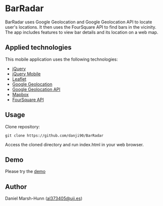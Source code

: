 # BarRadar

BarRadar uses Google Geolocation and Google Geolocation API to locate user's locations. It then uses the FourSquare API to find bars in the vicinity. The app includes features to view bar details and its location on a web map.


## Applied technologies
This mobile application uses the following technologies:
- [jQuery](https://jquery.com/)
- [jQuery Mobile](https://jquerymobile.com/)
- [Leaflet](https://leafletjs.com/)
- [Google Geolocation](https://developers.google.com/maps/documentation/javascript/examples/map-geolocation)
- [Google Geolocation API](https://developers.google.com/maps/documentation/geolocation/intro)
- [Mapbox](https://www.mapbox.com/)
- [FourSquare API](https://developer.foursquare.com/)


## Usage
Clone repository:
```
git clone https://github.com/danji90/BarRadar
```

Access the cloned directory and run index.html in your web browser.

## Demo
Please try the [demo](https://danji90.github.io/BarRadar/)

## Author
Daniel Marsh-Hunn ([al373405@uji.es](mailto:al373405@uji.es))
